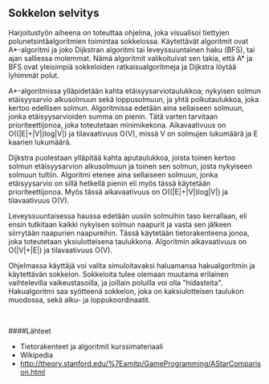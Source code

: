 ## Sokkelon selvitys

Harjoitustyön aiheena on toteuttaa ohjelma, joka visualisoi tiettyjen polunetsintäalgoritmien toimintaa sokkelossa. Käytettävät algoritmit ovat A\*-algoritmi ja joko Dijkstran algoritmi tai leveyssuuntainen haku (BFS), tai ajan salliessa molemmat. Nämä algoritmit valikoituivat sen takia, että A\* ja BFS ovat yleisimpiä sokkeloiden ratkaisualgoritmeja ja Dijkstra löytää lyhimmät polut.

A\*-algoritmissa ylläpidetään kahta etäisyysarviotaulukkoa; nykyisen solmun etäisyysarvio alkusolmuun sekä loppusolmuun, ja yhtä polkutaulukkoa, joka kertoo edellisen solmun. Algoritmissa edetään aina sellaiseen solmuun, jonka etäisyysarvioiden summa on pienin. Tätä varten tarvitaan prioriteettijonoa, joka toteutetaan minimikekona. Aikavaativuus on O((|E|+|V|)log|V|) ja tilavaativuus O(V), missä V on solmujen lukumäärä ja E kaarien lukumäärä.

Dijkstra puolestaan ylläpitää kahta aputaulukkoa, joista toinen kertoo solmun etäisyysarvion alkusolmuun ja toinen sen solmun, josta nykyiseen solmuun tultiin. Algoritmi etenee aina sellaiseen solmuun, jonka etäisyysarvio on sillä hetkellä pienin eli myös tässä käytetään prioriteettijonoa. Myös tässä aikavaativuus on O((|E|+|V|)log|V|) ja tilavaativuus O(V).

Leveyssuuntaisessa haussa edetään uusiin solmuihin taso kerrallaan, eli ensin tutkitaan kaikki nykyisen solmun naapurit ja vasta sen jälkeen siirrytään naapurien naapureihin. Tässä käytetään tietorakenteena jonoa, joka toteutetaan yksiulotteisena taulukkona. Algoritmin aikavaativuus on O(|V|+|E|) ja tilavaativuus O(V).

Ohjelmassa käyttäjä voi valita simuloitavaksi haluamansa hakualgoritmin ja käytettävän sokkelon. Sokkeloita tulee olemaan muutama erilainen vaihtelevilla vaikeustasoilla, ja joillain poluilla voi olla "hidasteita". Hakualgoritmi saa syötteenä sokkelon, joka on kaksiulotteisen taulukon muodossa, sekä alku- ja loppukoordinaatit.

&nbsp;

####Lähteet
* Tietorakenteet ja algoritmit kurssimateriaali
* Wikipedia
* http://theory.stanford.edu/%7Eamitp/GameProgramming/AStarComparison.html

